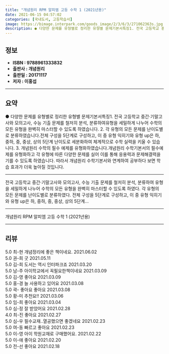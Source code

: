```yaml
---
title: "개념원리 RPM 알피엠 고등 수학 1 (2021년용)"
date: 2021-06-15 04:57:02
categories: [국내도서, 고등학습서]
image: https://bimage.interpark.com/goods_image/2/3/6/3/271062363s.jpg
description: ● 다양한 문제를 유형별로 정리한 유형별 문제기본서특징1. 전국 고등학교 중간·기말고사와 모의고사, 수능 기출 문제를 철저히 분석, 분류하여유형을 세밀하게 나누어 수학의 모든 유형을 완벽히 마스터할 수 있도록 하였습니다. 2. 각 유형의 모든 문제를 난이도별로 분류하였습니다.전체 구성
---
```


## **정보**

- **ISBN : 9788961333832**
- **출판사 : 개념원리**
- **출판일 : 20171117**
- **저자 : 이홍섭**

------



## **요약**

●  다양한 문제를 유형별로 정리한 유형별 문제기본서특징1. 전국 고등학교 중간·기말고사와 모의고사, 수능 기출 문제를 철저히 분석, 분류하여유형을 세밀하게 나누어 수학의 모든 유형을 완벽히 마스터할 수 있도록 하였습니다. 2. 각 유형의 모든 문제를 난이도별로 분류하였습니다.전체 구성을 5단계로 구성하고, 이 중 유형 익히기와 유형 up은 하, 중하, 중, 중상, 상의 5단계 난이도로 세분화하여 체계적으로 수학 실력을 키울 수 있습니다. 3. 개념원리 수학의 필수 예제를 유형화하였습니다.개념원리 수학기본서의 필수예제를 유형화하고 각 유형에 따른 다양한 문제를 실어 이를 통해 응용력과 문제해결력을 기를 수 있도록 하였습니다. 따라서 개념원리 수학기본서와 연계하여 공부하다 보면 학습 효과가 더욱 높아질 것입니다.

------

전국 고등학교 중간·기말고사와 모의고사, 수능 기출 문제를 철저히 분석, 분류하여 유형을 세밀하게 나누어 수학의 모든 유형을 완벽히 마스터할 수 있도록 하였다. 각 유형의 모든 문제를 난이도별로 분류하였다. 전체 구성을 5단계로 구성하고, 이 중 유형 익히기와 유형 up은 하, 중하, 중, 중상, 상의 5단계... 

------


개념원리 RPM 알피엠 고등 수학 1 (2021년용) 

------


## **리뷰** 

5.0 최-현 개념정리에 좋은 책이네요. 2021.06.02 <br/>5.0 권-희 굿 2021.05.11 <br/>5.0 김-희 도서는 역시 인터파크죠 2021.03.20 <br/>5.0 남-주 아이학교에서 꼭필요한책이네요 2021.03.09 <br/>5.0 김-영 좋아요 2021.03.09 <br/>5.0 홍-경 늘 사용하고 있어요 2021.03.08 <br/>5.0 곽- 좋아요 좋아요  2021.03.08 <br/>5.0 황-미 추천요!! 2021.03.06 <br/>5.0 임-희 좋아요 2021.03.04 <br/>5.0 심-정 잘 받았어요 2021.02.28 <br/>4.0 최-진 좋아요  2021.02.27 <br/>5.0 심-우 필수교재..열공했으면 좋겠네요 2021.02.23 <br/>5.0 여-동 빠르고 좋아요 2021.02.23 <br/>5.0 이-영 아이 학원교재로 구매했어요.  2021.02.22 <br/>5.0 이-애 좋아요 2021.02.20 <br/>5.0 전-선 좋아요 2021.02.18 <br/>